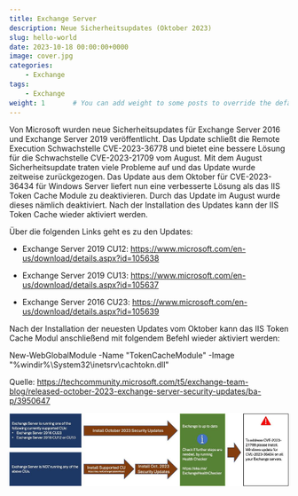 ```yaml
---
title: Exchange Server
description: Neue Sicherheitsupdates (Oktober 2023)
slug: hello-world
date: 2023-10-18 00:00:00+0000
image: cover.jpg
categories:
    - Exchange
tags:
    - Exchange
weight: 1       # You can add weight to some posts to override the default sorting (date descending)
---
```


Von Microsoft wurden neue Sicherheitsupdates für Exchange Server 2016 und Exchange Server 2019 veröffentlicht. Das Update schließt die Remote Execution Schwachstelle CVE-2023-36778 und bietet eine bessere Lösung für die Schwachstelle CVE-2023-21709 vom August. Mit dem August Sicherheitsupdate traten viele Probleme auf und das Update wurde zeitweise zurückgezogen. Das Update aus dem Oktober für CVE-2023-36434 für Windows Server liefert nun eine verbesserte Lösung als das IIS Token Cache Module zu deaktivieren. Durch das Update im August wurde dieses nämlich deaktiviert. Nach der Installation des Updates kann der IIS Token Cache wieder aktiviert werden.

Über die folgenden Links geht es zu den Updates:

- Exchange Server 2019 CU12: https://www.microsoft.com/en-us/download/details.aspx?id=105638
- Exchange Server 2019 CU13: https://www.microsoft.com/en-us/download/details.aspx?id=105637

- Exchange Server 2016 CU23: https://www.microsoft.com/en-us/download/details.aspx?id=105639

Nach der Installation der neuesten Updates vom Oktober kann das IIS Token Cache Modul anschließend mit folgendem Befehl wieder aktiviert werden:

	
New-WebGlobalModule -Name "TokenCacheModule" -Image "%windir%\System32\inetsrv\cachtokn.dll"


Quelle: https://techcommunity.microsoft.com/t5/exchange-team-blog/released-october-2023-exchange-server-security-updates/ba-p/3950647

![Update Pfad](exchange_october_2023_update_upgrade_path.jpg)